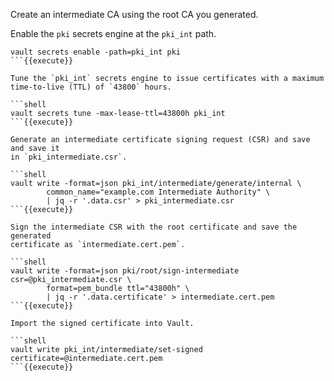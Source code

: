Create an intermediate CA using the root CA you generated.

Enable the `pki` secrets engine at the `pki_int` path.

```shell
vault secrets enable -path=pki_int pki
```{{execute}}

Tune the `pki_int` secrets engine to issue certificates with a maximum
time-to-live (TTL) of `43800` hours.

```shell
vault secrets tune -max-lease-ttl=43800h pki_int
```{{execute}}

Generate an intermediate certificate signing request (CSR) and save and save it
in `pki_intermediate.csr`.

```shell
vault write -format=json pki_int/intermediate/generate/internal \
        common_name="example.com Intermediate Authority" \
        | jq -r '.data.csr' > pki_intermediate.csr
```{{execute}}

Sign the intermediate CSR with the root certificate and save the generated
certificate as `intermediate.cert.pem`.

```shell
vault write -format=json pki/root/sign-intermediate csr=@pki_intermediate.csr \
        format=pem_bundle ttl="43800h" \
        | jq -r '.data.certificate' > intermediate.cert.pem
```{{execute}}

Import the signed certificate into Vault.

```shell
vault write pki_int/intermediate/set-signed certificate=@intermediate.cert.pem
```{{execute}}
